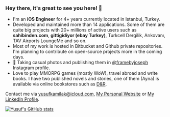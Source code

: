 ### Hey there, it's great to see you here! 👋

* I'm an **iOS Engineer** for 4+ years currently located in Istanbul, Turkey. 
* Developed and maintained more than 14 applications. Some of them are quite big projects with 20+ millions of active users such as **sahibinden.com**, **gittigidiyor (ebay Turkey)**, Turkcell Dergilik, Arıkovanı, TAV Airports LoungeMe and so on. 
* Most of my work is hosted in Bitbucket and Github private repositories. I'm planning to contribute on open-source projects more in the coming days.
* 📸 Taking casual photos and publishing them in [@framebyjoseph](https://www.instagram.com/framebyjoseph) Instagram profile.
* Love to play MMORPG games (mostly WoW), travel abroad and write books. I have two published novels and stories, one of them (Ayna) is available via online bookstores such as [D&R](https://www.dr.com.tr/Kitap/Ayna/Yusuf-Kamil-Ak/Edebiyat/Roman/Turkiye-Roman/urunno=0000000584343).

Contact me via yusufkamilak@icloud.com, [My Personal Website](https://yusufkamilak.com) or [My LinkedIn Profile](https://linkedin.com/in/yusufkamilak).

[![Yusuf's GitHub stats](https://github-readme-stats.vercel.app/api?username=yusufkamilak&theme=highcontrast)](https://github.com/anuraghazra/github-readme-stats)

